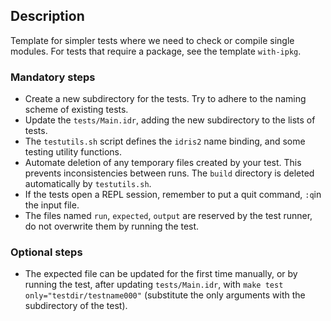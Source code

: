 ## Description

Template for simpler tests where we need to check or compile single modules. For tests that require a package, see the
template `with-ipkg`.

### Mandatory steps
* Create a new subdirectory for the tests. Try to adhere to the naming scheme of existing tests.
* Update the `tests/Main.idr`, adding the new subdirectory to the lists of tests.
* The `testutils.sh` script defines the `idris2` name binding, and some testing utility functions.
* Automate deletion of any temporary files created by your test. This prevents inconsistencies between runs. The `build`
  directory is deleted automatically by `testutils.sh`.
* If the tests open a REPL session, remember to put a quit command, `:q`in the input file.
* The files named `run`, `expected`, `output` are reserved by the test runner, do not overwrite them by running the test.

### Optional steps
* The expected file can be updated for the first time manually, or by running the test, after updating `tests/Main.idr`,
with `make test only="testdir/testname000"` (substitute the only arguments with the subdirectory of the test).
